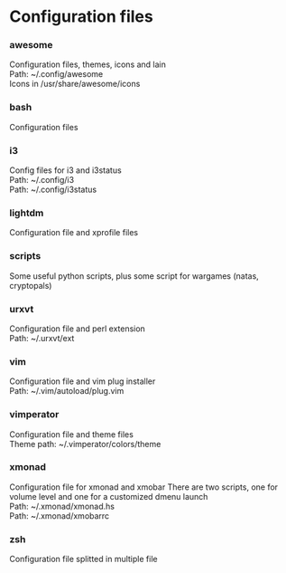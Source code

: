 # Configuration files

### awesome
Configuration files, themes, icons and lain  
Path: ~/.config/awesome  
Icons in /usr/share/awesome/icons

### bash
Configuration files

### i3
Config files for i3 and i3status  
Path: ~/.config/i3  
Path: ~/.config/i3status  

### lightdm
Configuration file and xprofile files

### scripts
Some useful python scripts, plus some script for wargames (natas, cryptopals)

### urxvt
Configuration file and perl extension  
Path: ~/.urxvt/ext

### vim
Configuration file and vim plug installer  
Path: ~/.vim/autoload/plug.vim

### vimperator
Configuration file and theme files  
Theme path: ~/.vimperator/colors/theme

### xmonad
Configuration file for xmonad and xmobar
There are two scripts, one for volume level and one for a customized dmenu launch  
Path: ~/.xmonad/xmonad.hs  
Path: ~/.xmonad/xmobarrc  

### zsh
Configuration file splitted in multiple file
